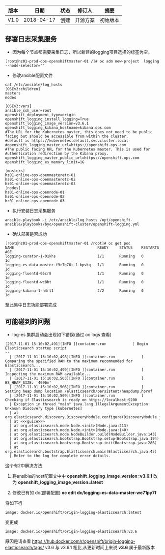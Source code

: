 | 版本   |   日期   |   状态  | 修订人    |    摘要   |
| ------ | ----- | ----- | ------- | ------ |
| V1.0  | 2018-04-17  | 创建  |  开源方案   |    初始版本  |



## 部署日志采集服务

- 因为每个节点都需要采集日志，所以新建的logging项目选择的标签为空。
```
[root@hz01-prod-ops-openshiftmaster-01 /]# oc adm new-project  logging --node-selector=""  
```

- 修改ansible配置文件

```
cat /etc/ansible/log_hosts
[OSEv3:children]
masters
nodes

[OSEv3:vars]
ansible_ssh_user=root
openshift_deployment_type=origin
openshift_logging_install_logging=True
openshift_logging_image_version=v3.6.1
openshift_logging_kibana_hostname=kibana.ops.com
#The URL for the Kubernetes master, this does not need to be public facing but should be accessible from within the cluster.
#default is https://kubernetes.default.svc.cluster.local
#openshift_logging_master_url=https://openshift.ops.com
#The public facing URL for the Kubernetes master. This is used for Authentication redirection by the Kibana proxy.
openshift_logging_master_public_url=https://openshift.ops.com
openshift_logging_es_memory_limit=1G

[masters]
hz01-online-ops-openmasteretc-01
hz01-online-ops-openmasteretc-02
hz01-online-ops-openmasteretc-03
[nodes]
hz01-online-ops-opennode-01
hz01-online-ops-opennode-02
hz01-online-ops-opennode-03
```

- 执行安装日志采集服务
```
ansible-playbook -i /etc/ansible/log_hosts /opt/openshift-ansible/playbooks/byo/openshift-cluster/openshift-logging.yml 
```

- 确认部署是否成功
```
[root@hz01-prod-ops-openshiftmaster-01 /root]# oc get pod
NAME                                      READY     STATUS    RESTARTS   AGE
logging-curator-1-01khs                   1/1       Running   0          1d
logging-es-data-master-f9r7g76t-1-bpvkq   1/1       Running   0          1d
logging-fluentd-05cr8                     1/1       Running   0          1d
logging-fluentd-wc8ht                     1/1       Running   0          1d
logging-kibana-1-h4rl1                    2/2       Running   0          1d
```

至此集中日志功能部署完成

## 可能碰到的问题

- log-es 集群启动会出现如下错误(通过 oc logs 查看)

```
[2017-11-01 15:10:02,491][INFO ][container.run            ] Begin Elasticsearch startup script
--
  | [2017-11-01 15:10:02,498][INFO ][container.run            ] Comparing the specified RAM to the maximum recommended for Elasticsearch...
  | [2017-11-01 15:10:02,499][INFO ][container.run            ] Inspecting the maximum RAM available...
  | [2017-11-01 15:10:02,503][INFO ][container.run            ] ES_HEAP_SIZE: '4096m'
  | [2017-11-01 15:10:02,506][INFO ][container.run            ] Setting heap dump location /elasticsearch/persistent/heapdump.hprof
  | [2017-11-01 15:10:02,509][INFO ][container.run            ] Checking if Elasticsearch is ready on https://localhost:9200
  | Exception in thread "main" java.lang.IllegalArgumentException: Unknown Discovery type [kubernetes]
  | at org.elasticsearch.discovery.DiscoveryModule.configure(DiscoveryModule.java:100)
  | at <<<guice>>>
  | at org.elasticsearch.node.Node.<init>(Node.java:213)
  | at org.elasticsearch.node.Node.<init>(Node.java:140)
  | at org.elasticsearch.node.NodeBuilder.build(NodeBuilder.java:143)
  | at org.elasticsearch.bootstrap.Bootstrap.setup(Bootstrap.java:194)
  | at org.elasticsearch.bootstrap.Bootstrap.init(Bootstrap.java:286)
  | at org.elasticsearch.bootstrap.Elasticsearch.main(Elasticsearch.java:45)
  | Refer to the log for complete error details.
```

这个有2中解决方法

1. 将ansible的host配置文中中  **openshift_logging_image_version=v3.6.1** 改为 **openshift_logging_image_version=latest**

1. 修改已有的 dc(部署配置) **oc edit dc/logging-es-data-master-we71py7f**

将如下行 
```
image: docker.io/openshift/origin-logging-elasticsearch:latest 
```
变更成
```
image: docker.io/openshift/origin-logging-elasticsearch:v3.6
```
原因是请查看 https://hub.docker.com/r/openshift/origin-logging-elasticsearch/tags/  v3.6 与 v3.6.1 相比,从更新时间上来说 **v3.6** 属于最新版本
